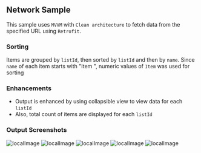 ## Network Sample
This sample uses `MVVM` with `Clean architecture` to fetch data from the specified URL using 
`Retrofit`.

### Sorting
Items are grouped by `listId`, then sorted by `listId` and then by `name`. Since `name` of each item
starts with "Item ", numeric values of `Item` was used for sorting

### Enhancements
- Output is enhanced by using collapsible view to view data for each `listId`
- Also, total count of items are displayed for each `listId`

### Output Screenshots
![localImage](./output/Screenshot_20241218_190816.png)
![localImage](./output/Screenshot_20241218_190840.png)
![localImage](./output/Screenshot_20241218_190849.png)
![localImage](./output/Screenshot_20241218_190859.png)
![localImage](./output/Screenshot_20241218_190911.png)
